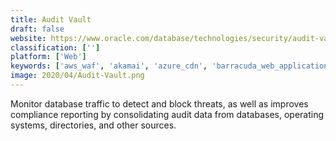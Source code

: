 ```yaml
---
title: Audit Vault
draft: false 
website: https://www.oracle.com/database/technologies/security/audit-vault-firewall.html
classification: ['']
platform: ['Web']
keywords: ['aws_waf', 'akamai', 'azure_cdn', 'barracuda_web_application_firewall', 'cloudflare', 'dbhawk', 'ibm_security_guardium', 'mcafee_total_protection']
image: 2020/04/Audit-Vault.png
---
```

Monitor database traffic to detect and block threats, as well as improves compliance reporting by consolidating audit data from databases, operating systems, directories, and other sources.